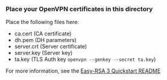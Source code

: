 ### Place your OpenVPN certificates in this directory

Place the following files here:

  * ca.cert (CA certificate)
  * dh.pem (DH parameters)
  * server.crt (Server certificate)
  * server.key (Server key)
  * ta.key (TLS Auth key `openvpn --genkey --secret ta.key`)

For more information, see the [Easy-RSA 3 Quickstart README](https://github.com/OpenVPN/easy-rsa/blob/master/README.quickstart.md)

